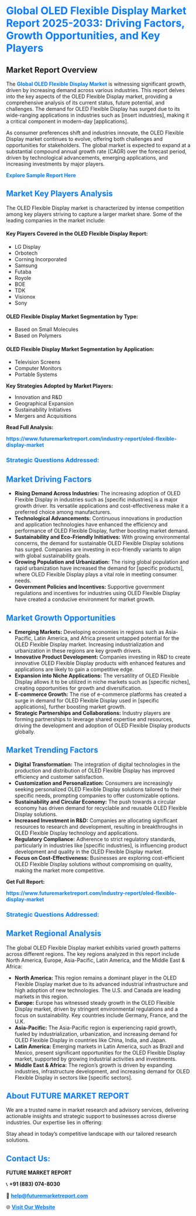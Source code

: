 <h1 style="color: #007BFF;">Global OLED Flexible Display Market Report 2025-2033: Driving Factors, Growth Opportunities, and Key Players</h1>

<section id="overview">
<h2>Market Report Overview</h2>
<p>The <a href="https://www.futuremarketreport.com/industry-report/oled-flexible-display-market" style="color: #007BFF; text-decoration: none;"><strong>Global OLED Flexible Display Market</strong></a> is witnessing significant growth, driven by increasing demand across various industries. This report delves into the key aspects of the OLED Flexible Display market, providing a comprehensive analysis of its current status, future potential, and challenges. The demand for OLED Flexible Display has surged due to its wide-ranging applications in industries such as [insert industries], making it a critical component in modern-day [applications].</p>
<p>As consumer preferences shift and industries innovate, the OLED Flexible Display market continues to evolve, offering both challenges and opportunities for stakeholders. The global market is expected to expand at a substantial compound annual growth rate (CAGR) over the forecast period, driven by technological advancements, emerging applications, and increasing investments by major players.</p>
</section>

<section id="overview">
<p><a href="https://www.futuremarketreport.com/request-sample/reportId=82492" style="color: #007BFF; text-decoration: none;"><strong>Explore Sample Report Here</strong></a></p>
</section>

<section id="key-players">
<h2 style="color: #007BFF;">Market Key Players Analysis</h2>
<p>The OLED Flexible Display market is characterized by intense competition among key players striving to capture a larger market share. Some of the leading companies in the market include:</p>
<h4>Key Players Covered in the OLED Flexible Display Report:</h4>
<ul><li>LG Display</li><li>Orbotech</li><li>Corning Incorporated</li><li>Samsung</li><li>Futaba</li><li>Royole</li><li>BOE</li><li>TDK</li><li>Visionox</li><li>Sony</li></ul>
<h4>OLED Flexible Display Market Segmentation by Type:</h4>
<ul><li>Based on Small Molecules</li><li>Based on Polymers</li></ul>

<h4>OLED Flexible Display Market Segmentation by Application:</h4>
<ul><li>Television Screens</li><li>Computer Monitors</li><li>Portable Systems</li></ul>
<p><strong>Key Strategies Adopted by Market Players:</strong></p>
<ul>
<li>Innovation and R&D</li>
<li>Geographical Expansion</li>
<li>Sustainability Initiatives</li>
<li>Mergers and Acquisitions</li>
</ul>
</section>

<section>
<p><strong>Read Full Analysis: </strong></p><a href="https://www.futuremarketreport.com/industry-report/oled-flexible-display-market" style="color: #007BFF; text-decoration: none;"><strong>https://www.futuremarketreport.com/industry-report/oled-flexible-display-market</strong></a>
<h3 style="color: #007BFF;">Strategic Questions Addressed:</h3>
</section>

<section id="driving-factors">
<h2 style="color: #007BFF;">Market Driving Factors</h2>
<ul>
<li><strong>Rising Demand Across Industries:</strong> The increasing adoption of OLED Flexible Display in industries such as [specific industries] is a major growth driver. Its versatile applications and cost-effectiveness make it a preferred choice among manufacturers.</li>
<li><strong>Technological Advancements:</strong> Continuous innovations in production and application technologies have enhanced the efficiency and performance of OLED Flexible Display, further boosting market demand.</li>
<li><strong>Sustainability and Eco-Friendly Initiatives:</strong> With growing environmental concerns, the demand for sustainable OLED Flexible Display solutions has surged. Companies are investing in eco-friendly variants to align with global sustainability goals.</li>
<li><strong>Growing Population and Urbanization:</strong> The rising global population and rapid urbanization have increased the demand for [specific products], where OLED Flexible Display plays a vital role in meeting consumer needs.</li>
<li><strong>Government Policies and Incentives:</strong> Supportive government regulations and incentives for industries using OLED Flexible Display have created a conducive environment for market growth.</li>
</ul>
</section>

<section id="growth-opportunities">
<h2 style="color: #007BFF;">Market Growth Opportunities</h2>
<ul>
<li><strong>Emerging Markets:</strong> Developing economies in regions such as Asia-Pacific, Latin America, and Africa present untapped potential for the OLED Flexible Display market. Increasing industrialization and urbanization in these regions are key growth drivers.</li>
<li><strong>Innovative Product Development:</strong> Companies investing in R&D to create innovative OLED Flexible Display products with enhanced features and applications are likely to gain a competitive edge.</li>
<li><strong>Expansion into Niche Applications:</strong> The versatility of OLED Flexible Display allows it to be utilized in niche markets such as [specific niches], creating opportunities for growth and diversification.</li>
<li><strong>E-commerce Growth:</strong> The rise of e-commerce platforms has created a surge in demand for OLED Flexible Display used in [specific applications], further boosting market growth.</li>
<li><strong>Strategic Partnerships and Collaborations:</strong> Industry players are forming partnerships to leverage shared expertise and resources, driving the development and adoption of OLED Flexible Display products globally.</li>
</ul>
</section>

<section id="trending-factors">
<h2 style="color: #007BFF;">Market Trending Factors</h2>
<ul>
<li><strong>Digital Transformation:</strong> The integration of digital technologies in the production and distribution of OLED Flexible Display has improved efficiency and customer satisfaction.</li>
<li><strong>Customization and Personalization:</strong> Consumers are increasingly seeking personalized OLED Flexible Display solutions tailored to their specific needs, prompting companies to offer customizable options.</li>
<li><strong>Sustainability and Circular Economy:</strong> The push towards a circular economy has driven demand for recyclable and reusable OLED Flexible Display solutions.</li>
<li><strong>Increased Investment in R&D:</strong> Companies are allocating significant resources to research and development, resulting in breakthroughs in OLED Flexible Display technology and applications.</li>
<li><strong>Regulatory Compliance:</strong> Adherence to strict regulatory standards, particularly in industries like [specific industries], is influencing product development and quality in the OLED Flexible Display market.</li>
<li><strong>Focus on Cost-Effectiveness:</strong> Businesses are exploring cost-efficient OLED Flexible Display solutions without compromising on quality, making the market more competitive.</li>
</ul>
</section>

<section>
<p><strong>Get Full Report: </strong></p><a href="https://www.futuremarketreport.com/industry-report/oled-flexible-display-market" style="color: #007BFF; text-decoration: none;"><strong>https://www.futuremarketreport.com/industry-report/oled-flexible-display-market</strong></a>
<h3 style="color: #007BFF;">Strategic Questions Addressed:</h3>
</section>


<section id="regional-analysis">
<h2 style="color: #007BFF;">Market Regional Analysis</h2>
<p>The global OLED Flexible Display market exhibits varied growth patterns across different regions. The key regions analyzed in this report include North America, Europe, Asia-Pacific, Latin America, and the Middle East & Africa:</p>
<ul>
<li><strong>North America:</strong> This region remains a dominant player in the OLED Flexible Display market due to its advanced industrial infrastructure and high adoption of new technologies. The U.S. and Canada are leading markets in this region.</li>
<li><strong>Europe:</strong> Europe has witnessed steady growth in the OLED Flexible Display market, driven by stringent environmental regulations and a focus on sustainability. Key countries include Germany, France, and the U.K.</li>
<li><strong>Asia-Pacific:</strong> The Asia-Pacific region is experiencing rapid growth, fueled by industrialization, urbanization, and increasing demand for OLED Flexible Display in countries like China, India, and Japan.</li>
<li><strong>Latin America:</strong> Emerging markets in Latin America, such as Brazil and Mexico, present significant opportunities for the OLED Flexible Display market, supported by growing industrial activities and investments.</li>
<li><strong>Middle East & Africa:</strong> The region’s growth is driven by expanding industries, infrastructure development, and increasing demand for OLED Flexible Display in sectors like [specific sectors].</li>
</ul>
</section>

<footer>
<h2 style="color: #007BFF;">About FUTURE MARKET REPORT</h2>
<p>We are a trusted name in market research and advisory services, delivering actionable insights and strategic support to businesses across diverse industries. Our expertise lies in offering:</p>

<p>Stay ahead in today’s competitive landscape with our tailored research solutions.</p>

<h2 style="color: #007BFF;">Contact Us:</h2>
<p><strong>FUTURE MARKET REPORT</strong></p>
<p>📞 <strong>+91 (883) 074-8030</strong></p>
<p>📧 <strong><a href="mailto:help@futuremarketreport.com" style="color: #007BFF;">help@futuremarketreport.com</a></strong></p>
<p>🌐 <strong><a href="https://www.futuremarketreport.com/" style="color: #007BFF;">Visit Our Website</a></strong></p>
</footer>
